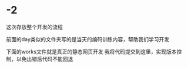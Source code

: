 # -2
这次存放整个开发的流程

前面的day类似的文件夹写的是当天的编码训练内容，帮助我们学习开发

下面的works文件就是真正的静态网页开发
我将代码提交到这里，实现版本控制，以免出错后代码不能回退
